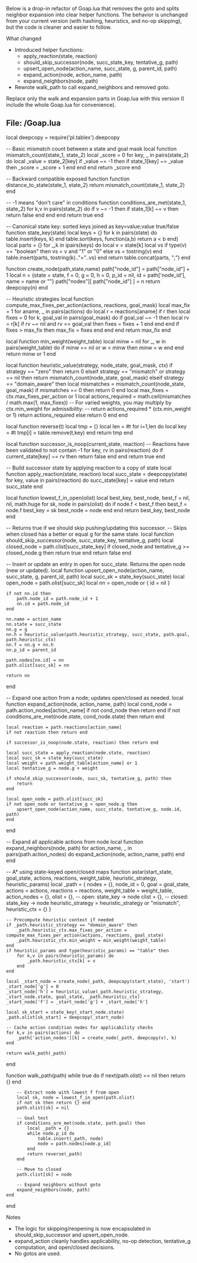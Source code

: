 Below is a drop-in refactor of Goap.lua that removes the goto and splits neighbor expansion into clear helper functions. The behavior is unchanged from your current version (with hashing, heuristics, and no-op skipping), but the code is cleaner and easier to follow.

What changed
- Introduced helper functions:
  - apply_reaction(state, reaction)
  - should_skip_successor(node, succ_state_key, tentative_g, path)
  - upsert_open_node(action_name, succ_state, g, parent_id, path)
  - expand_action(node, action_name, path)
  - expand_neighbors(node, path)
- Rewrote walk_path to call expand_neighbors and removed goto.

Replace only the walk and expansion parts in Goap.lua with this version (I include the whole Goap.lua for convenience).

File: /Goap.lua
--------------------------------
local deepcopy = require('pl.tablex').deepcopy

-- Basic mismatch count between a state and goal mask
local function mismatch_count(state_1, state_2)
    local _score = 0
    for key, _ in pairs(state_2) do
        local _value = state_2[key]
        if _value ~= -1 then
            if state_1[key] ~= _value then
                _score = _score + 1
            end
        end
    end
    return _score
end

-- Backward compatible exposed function
function distance_to_state(state_1, state_2)
    return mismatch_count(state_1, state_2)
end

-- -1 means "don't care" in conditions
function conditions_are_met(state_1, state_2)
    for k,v in pairs(state_2) do
        if v ~= -1 then
            if state_1[k] ~= v then
                return false
            end
        end
    end
    return true
end

-- Canonical state key: sorted keys joined as key=value;value true/false
function state_key(state)
    local keys = {}
    for k in pairs(state) do table.insert(keys, k) end
    table.sort(keys, function(a,b) return a < b end)
    local parts = {}
    for _,k in ipairs(keys) do
        local v = state[k]
        local vs
        if type(v) == "boolean" then
            vs = v and "1" or "0"
        else
            vs = tostring(v)
        end
        table.insert(parts, tostring(k).."="..vs)
    end
    return table.concat(parts, ";")
end

function create_node(path,state,name)
    path["node_id"] = path["node_id"] + 1
    local n = {state = state, f =  0, g =  0, h =  0, p_id =  nil, id =  path['node_id'], name = name or ""}
    path["nodes"][ path["node_id"] ] = n
    return deepcopy(n)
end

-- Heuristic strategies
local function compute_max_fixes_per_action(actions, reactions, goal_mask)
    local max_fix = 1
    for aname, _ in pairs(actions) do
        local r = reactions[aname]
        if r then
            local fixes = 0
            for k, goal_val in pairs(goal_mask) do
                if goal_val ~= -1 then
                    local rv = r[k]
                    if rv ~= nil and rv == goal_val then
                        fixes = fixes + 1
                    end
                end
            end
            if fixes > max_fix then max_fix = fixes end
        end
    end
    return max_fix
end

local function min_weight(weight_table)
    local minw = nil
    for _, w in pairs(weight_table) do
        if minw == nil or w < minw then
            minw = w
        end
    end
    return minw or 1
end

local function heuristic_value(strategy, node_state, goal_mask, ctx)
    if strategy == "zero" then
        return 0
    elseif strategy == "mismatch" or strategy == nil then
        return mismatch_count(node_state, goal_mask)
    elseif strategy == "domain_aware" then
        local mismatches = mismatch_count(node_state, goal_mask)
        if mismatches == 0 then return 0 end
        local max_fixes = ctx.max_fixes_per_action or 1
        local actions_required = math.ceil(mismatches / math.max(1, max_fixes))
        -- For varied weights, you may multiply by ctx.min_weight for admissibility:
        -- return actions_required * (ctx.min_weight or 1)
        return actions_required
    else
        return 0
    end
end

local function reverse(t)
    local tmp = {}
    local len = #t
    for i=1,len do
        local key = #t
        tmp[i] = table.remove(t,key)
    end
    return tmp
end

local function successor_is_noop(current_state, reaction)
    -- Reactions have been validated to not contain -1
    for key, rv in pairs(reaction) do
        if current_state[key] ~= rv then
            return false
        end
    end
    return true
end

-- Build successor state by applying reaction to a copy of state
local function apply_reaction(state, reaction)
    local succ_state = deepcopy(state)
    for key, value in pairs(reaction) do
        succ_state[key] = value
    end
    return succ_state
end

local function lowest_f_in_open(olist)
    local best_key, best_node, best_f = nil, nil, math.huge
    for sk, node in pairs(olist) do
        if node.f < best_f then
            best_f = node.f
            best_key = sk
            best_node = node
        end
    end
    return best_key, best_node
end

-- Returns true if we should skip pushing/updating this successor.
-- Skips when closed has a better or equal g for the same state.
local function should_skip_successor(node, succ_state_key, tentative_g, path)
    local closed_node = path.clist[succ_state_key]
    if closed_node and tentative_g >= closed_node.g then
        return true
    end
    return false
end

-- Insert or update an entry in open for succ_state. Returns the open node (new or updated).
local function upsert_open_node(action_name, succ_state, g, parent_id, path)
    local succ_sk = state_key(succ_state)
    local open_node = path.olist[succ_sk]
    local nn = open_node or { id = nil }

    if not nn.id then
        path.node_id = path.node_id + 1
        nn.id = path.node_id
    end

    nn.name = action_name
    nn.state = succ_state
    nn.g = g
    nn.h = heuristic_value(path.heuristic_strategy, succ_state, path.goal, path.heuristic_ctx)
    nn.f = nn.g + nn.h
    nn.p_id = parent_id

    path.nodes[nn.id] = nn
    path.olist[succ_sk] = nn

    return nn
end

-- Expand one action from a node; updates open/closed as needed.
local function expand_action(node, action_name, path)
    local cond_node = path.action_nodes[action_name]
    if not cond_node then return end
    if not conditions_are_met(node.state, cond_node.state) then return end

    local reaction = path.reactions[action_name]
    if not reaction then return end

    if successor_is_noop(node.state, reaction) then return end

    local succ_state = apply_reaction(node.state, reaction)
    local succ_sk = state_key(succ_state)
    local weight = path.weight_table[action_name] or 1
    local tentative_g = node.g + weight

    if should_skip_successor(node, succ_sk, tentative_g, path) then
        return
    end

    local open_node = path.olist[succ_sk]
    if not open_node or tentative_g < open_node.g then
        upsert_open_node(action_name, succ_state, tentative_g, node.id, path)
    end
end

-- Expand all applicable actions from node
local function expand_neighbors(node, path)
    for action_name, _ in pairs(path.action_nodes) do
        expand_action(node, action_name, path)
    end
end

-- A* using state-keyed open/closed maps
function astar(start_state, goal_state, actions, reactions, weight_table, heuristic_strategy, heuristic_params)
    local _path = {
        nodes =  {},
        node_id =  0,
        goal = goal_state,
        actions =  actions,
        reactions =  reactions,
        weight_table =  weight_table,
        action_nodes = {},
        olist =  {}, -- open: state_key -> node
        clist =  {}, -- closed: state_key -> node
        heuristic_strategy = heuristic_strategy or "mismatch",
        heuristic_ctx = {}
    }

    -- Precompute heuristic context if needed
    if _path.heuristic_strategy == "domain_aware" then
        _path.heuristic_ctx.max_fixes_per_action = compute_max_fixes_per_action(actions, reactions, goal_state)
        _path.heuristic_ctx.min_weight = min_weight(weight_table)
    end
    if heuristic_params and type(heuristic_params) == "table" then
        for k,v in pairs(heuristic_params) do
            _path.heuristic_ctx[k] = v
        end
    end

    local _start_node = create_node(_path, deepcopy(start_state), 'start')
    _start_node['g'] = 0
    _start_node['h'] = heuristic_value(_path.heuristic_strategy, _start_node.state, goal_state, _path.heuristic_ctx)
    _start_node['f'] = _start_node['g'] + _start_node['h']

    local sk_start = state_key(_start_node.state)
    _path.olist[sk_start] = deepcopy(_start_node)

    -- Cache action condition nodes for applicability checks
    for k,v in pairs(actions) do
        _path['action_nodes'][k] = create_node(_path, deepcopy(v), k)
    end

    return walk_path(_path)
end

function walk_path(path)
    while true do
        if next(path.olist) == nil then
            return {}
        end

        -- Extract node with lowest f from open
        local sk, node = lowest_f_in_open(path.olist)
        if not sk then return {} end
        path.olist[sk] = nil

        -- Goal test
        if conditions_are_met(node.state, path.goal) then
            local _path = {}
            while node.p_id do
                table.insert(_path, node)
                node = path.nodes[node.p_id]
            end
            return reverse(_path)
        end

        -- Move to closed
        path.clist[sk] = node

        -- Expand neighbors without goto
        expand_neighbors(node, path)
    end
end

Notes
- The logic for skipping/reopening is now encapsulated in should_skip_successor and upsert_open_node.
- expand_action cleanly handles applicability, no-op detection, tentative_g computation, and open/closed decisions.
- No gotos are used.